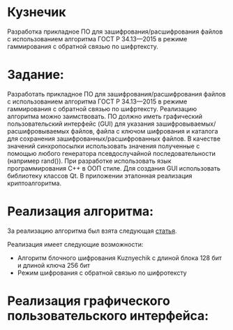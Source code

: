 # Кузнечик 
  Разработка прикладное ПО для зашифрования/расшифрования файлов с использованием алгоритма ГОСТ Р 34.13—2015 в режиме гаммирования с обратной связью по шифртексту. 

# Задание: 
  Разработать прикладное ПО для зашифрования/расшифрования файлов с использованием алгоритма ГОСТ Р 34.13—2015 в режиме гаммирования с обратной связью по шифртексту. Реализацию алгоритма можно заимствовать. ПО должно иметь графический пользовательский интерфейс (GUI) для указания зашифровываемых/расшифровываемых файлов, файла с ключом шифрования и каталога для сохранения зашифрованных/расшифрованных файлов. В качестве значений синхропосылки использовать значения полученные с помощью любого генератора псевдослучайной последовательности (например rand()). При разработке использовать язык программирования С++ в ООП стиле. Для создания GUI использовать библиотеку классов Qt. В приложении эталонная реализация криптоалгоритма. 

# Реализация алгоритма:
  За реализацию алгоритма был взята следующая [статья](https://habr.com/ru/post/313932/).

  Реализация имеет следующие возможности:
  * Алгоритм блочного шифрования Kuznyechik с длиной блока 128 бит и длиной ключа 256 бит
  * Режим шифрования с обратной связью по шифротексту

# Реализация графического пользовательского интерфейса: 
